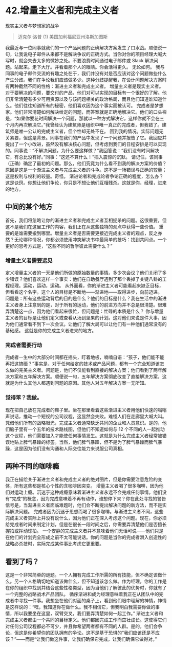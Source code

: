 # 42.增量主义者和完成主义者
现实主义者与梦想家的战争

> 迈克尔·洛普
> (1)
> 美国加利福尼亚州洛斯加图斯

我最近与一位同事就我们的一个产品问题的正确解决方案发生了口水战。顺便说一句，让我说电子邮件从来都不是解决争议的正确方式。当你对你的项目经理大喊大写时，就会失去太多的微妙之处。不要浪费时间通过电子邮件或 Slack 解决问题。站起来。走下大厅。并看着那个人的眼睛。你会活得更久。
无论如何。
我与同事的电子邮件交流的有趣之处在于，我们并没有对是否应该对这个问题做些什么产生分歧。我们在争论我们应该做多少。这种分歧提醒我，在设计问题解决方案时有两种截然不同的性格：渐进主义者和完成主义者。
增量主义者是现实主义者。对于要解决的问题，要交付的产品，他们对可以实现的目标有一个很好的了解。他们非常清楚有多少可用资源以及与该问题相关的政治格局，而且他们知道谁知道什么。他们往往知道所有的秘密，他们喜欢因为这个事实而被认可。
完成者是梦想家。他们非常清楚如何解决给定的问题，而答案就是正确地解决它。他们的口头禅是，“如果你要花时间解决一个问题，那就以一种方式解决它，这样你就不会在三个月内再次解决它。”我曾经认为建筑师是组织中唯一真正的完成者，但我错了。建筑师是唯一公认的完成主义者，但个性却无处不在。
回到我的情况。实际问题无关紧要，但这是背景。同事在我们的产品中发现了一个问题并报告了它。我回应并提出了一个小改进，虽然没有解决核心问题，但考虑到我们的日程安排是可以实现的。同事说：“不解决问题，为什么要这样做？”我回答说：“我们没有时间解决它，有总比没有好。”同事：“这还不算什么！”插入震惊的沉默。
请记住，该同事（正确）确定了最初的问题。那么，他们究竟为什么看不到我的解决方案的价值？原因是这是一个渐进主义者与完成主义者的斗争。这不是一场错误与正确的较量；这是权利与权利的较量。奇怪。
渐进论者和完成论者争论正确的程度，怎么办？这是诀窍。你想让他们争论，你只是不想让他们互相残杀。这就是你，经理，进来的地方。

## 中间的某个地方
首先，我们将忽略让你的渐进主义者和完成主义者互相扼杀的问题。这很重要，但这不是我们在这里工作的内容，我们正在从这些独特的观点中获得一些价值。
重要的是谁需要搬到哪里。增量主义者是否需要更接近完成主义者的观点，反之亦然？无论哪种情况，你都必须使用冲突解决书中最简单的技巧：找到共同点。一个更好的思考方式是，“这些不同的哲学彼此需要什么？”

### 增量主义者需要远见

定义增量主义者的一天是他们所做的原始数量的事情。多少次会议？他们关闭了多少错误？他们喜欢这样一个事实：他们在自助餐厅遇到了那个丢掉了关键八卦的工程经理。运动，运动，运动。
从外面看，你的渐进主义者可能看起来缺乏目标，但看看这个名字。这个人的目标是不断地——渐进地——取得进步，向前迈进。
问题是：所有这些运动背后的目的是什么？他们的目标是什么？我在生活中的渐进主义者身上注意到的是，对于所有的运动，他们的前进方向并不总是很清楚。很难弄清楚这一点，因为他们看起来很忙，但问题是：忙碌的本质是什么？
你与增量主义者的目标是让他们定义或查看从汤到坚果的计划。这对他们来说是件大事，因为他们通常看不到下一次会议。让他们了解大局可以让他们有一种他们通常没有的基础感。
这就是你的完成主义者进来的地方。

### 完成者需要行动

完成者一生中的大部分时间都在摇头，盯着地板，喃喃自语：“孩子，他们能不能再把这搞砸？”事实是，对于任何给定的技术或产品问题，都有一个完全知道该怎么做的完美主义者。问题是，他们不仅能看到直接的解决方案；他们看到了两年解决方案和五年解决方案。顺便说一句，五年解决方案彻底改变了直接解决方案，这就是为什么其他人都遇到问题的原因。其他人对五年解决方案一无所知。

### 觉得笨？我做。

现在把自己放在完成者的鞋子里。坐在那里看着这些渐进主义者用他们快速的嗡嗡声说话，推动一个短视的公司议程，这显然会失败。难怪人们在走廊里大喊大叫。
凭借他们所有的战略眼光，完成主义者通常缺乏共同的企业和人员意识。是的，他们脑子里有一个五年的技术路线图，但他们不知道如何与 12 个不同的人一起推动这个议程，他们需要加入才能使任何事情发生。这就是为什么完成主义者经常被错误地贴上脾气暴躁的标签。当然，他们脾气暴躁，但不是为了脾气暴躁而脾气暴躁，这是因为他们没有沟通和人际交往能力来说服公司真相。

## 两种不同的咖啡瘾
我正在描绘关于渐进主义者和完成主义者的绝对图片，但是你需要注意危险的变体，所有这些都是核心个性的含咖啡因突变。
增量主义者喝了很多咖啡，因为他们对运动上瘾。沉迷于这种成瘾意味着渐进主义者永远不会完成任何事情。他们没有“完成”的概念，因为完成意味着不再有动作，谁想停下来？你在此处寻找的警告信号是，当渐进主义者面临难题时，他们会不断提出解决问题的新方法，而不是实际解决问题。
完成者因为沉迷于思想而喝了很多咖啡。与渐进主义者不同，这些完成主义者实际上并没有说什么，因为他们正在深入考虑这个问题。现在，你必须给完成者时间来制定计划，但是在很长一段时间之后，你需要弄清楚他们是否擅长握拍或挥动球拍。
一个安静的完成主义者并不意味着他们无话可说——他们只是在他们的计划完全形成之前不太可能说话。你的问题是当你的完成者滑入创造性的战略必杀技时，实际完成某件事比考虑它更重要。

## 看到了吗？

这是一个非常简单的谜题。一个人拥有完成工作所需的所有技能，但不确定该做什么。另一个人格确切地知道该做什么，但不知道该怎么做。作为经理，你的工作是在你的组织中找到并结合这些性格类型，因为当他们了解彼此的优势时，你就有了一个完整的战略战术产品团队。
循序渐进和成为经理意味着我正在从团队中的完成者中寻找一件事。我想坐在他们对面的桌子上，看到他们眼中理解的神情，神情是这样说的：“嘿，我知道你在做什么。我不相信它，但我明白我需要你做的事情，所以我要坐在这里，双臂交叉，我们要弄清楚如何一起工作。”
渐进主义者和完成主义者都由一个共同的目标定义。他们都因完成工作而茁壮成长。这使得它们对任何公司议程都必不可少，并且你希望两者都有不同的人群。是的，他们会争论，但这是你希望你的团队拥有的争论。这不是基于恐惧的“我们应该还是不应该？”——而是“让我们做这件事，让我们确保它完成，让我们确保它做得对。”